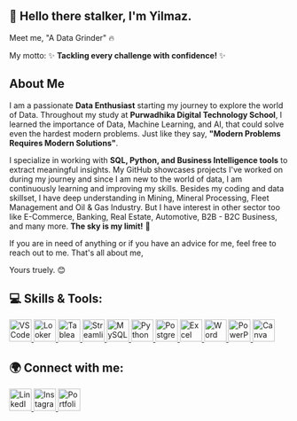 ## 👋 Hello there stalker, I'm Yilmaz.

Meet me, "A Data Grinder" 🔥

My motto: ✨ **Tackling every challenge with confidence!** ✨

## About Me
I am a passionate **Data Enthusiast** starting my journey to explore the world of Data. Throughout my study at **Purwadhika Digital Technology School**, I learned the importance of Data, Machine Learning, and AI, that could solve even the hardest modern problems.
Just like they say, **"Modern Problems Requires Modern Solutions"**.

I specialize in working with **SQL, Python, and Business Intelligence tools** to extract meaningful insights. My GitHub showcases projects I've worked on during my journey and since I am new to the world of data, I am continuously learning and improving my skills. Besides my coding and data skillset, I have deep understanding in Mining, Mineral Processing, Fleet Management and Oil & Gas Industry. But I have interest in other sector too like E-Commerce, Banking, Real Estate, Automotive, B2B - B2C Business, and many more. **The sky is my limit!** 🚀 

If you are in need of anything or if you have an advice for me, feel free to reach out to me. That's all about me,

Yours truely. 😊

## 💻 Skills & Tools:
<p align="left">
  <a href="https://code.visualstudio.com/" target="_blank">
    <img src="https://cdn.jsdelivr.net/gh/devicons/devicon/icons/vscode/vscode-original.svg" alt="VS Code" width="40" height="40"/>
  </a>
  <a href="https://looker.com/" target="_blank">
  <img src="https://funnel.io/hubfs/Looker%20Studio%20png%20logo.png" alt="Looker" width="40" height="40"/>
  </a>
  <a href="https://www.tableau.com/" target="_blank">
    <img src="https://cdn.worldvectorlogo.com/logos/tableau-software.svg" alt="Tableau" width="40" height="40"/>
  </a>
  <a href="https://streamlit.io/" target="_blank">
    <img src="https://streamlit.io/images/brand/streamlit-mark-color.svg" alt="Streamlit" width="40" height="40"/>
  </a>
  <a href="https://www.mysql.com/" target="_blank">
    <img src="https://cdn.jsdelivr.net/gh/devicons/devicon/icons/mysql/mysql-original.svg" alt="MySQL" width="40" height="40"/>
  </a>
  <a href="https://www.python.org/" target="_blank">
    <img src="https://cdn.jsdelivr.net/gh/devicons/devicon/icons/python/python-original.svg" alt="Python" width="40" height="40"/>
  </a>
  <a href="https://www.postgresql.org/" target="_blank">
    <img src="https://cdn.jsdelivr.net/gh/devicons/devicon/icons/postgresql/postgresql-original.svg" alt="PostgreSQL" width="40" height="40"/>
  </a>
  <a href="https://www.microsoft.com/en-us/microsoft-365/excel" target="_blank">
    <img src="https://upload.wikimedia.org/wikipedia/commons/3/34/Microsoft_Office_Excel_%282019–present%29.svg" alt="Excel" width="40" height="40"/>
  </a>
  <a href="https://www.microsoft.com/en-us/microsoft-365/word" target="_blank">
    <img src="https://upload.wikimedia.org/wikipedia/commons/f/fd/Microsoft_Office_Word_%282019–present%29.svg" alt="Word" width="40" height="40"/>
  </a>
  <a href="https://www.microsoft.com/en-us/microsoft-365/powerpoint" target="_blank">
    <img src="https://upload.wikimedia.org/wikipedia/commons/0/0d/Microsoft_Office_PowerPoint_%282019–present%29.svg" alt="PowerPoint" width="40" height="40"/>
  </a>
  <a href="https://www.canva.com/" target="_blank">
    <img src="https://www.vectorlogo.zone/logos/canva/canva-icon.svg" alt="Canva" width="40" height="40"/>
  </a>
</p>

## 🌍 Connect with me:
<p align="left">
  <a href="https://www.linkedin.com/in/yilmaztrigumarisp" target="_blank">
    <img src="https://cdn.jsdelivr.net/gh/devicons/devicon/icons/linkedin/linkedin-original.svg" alt="LinkedIn" width="40" height="40"/>
  </a>
  <a href="https://www.instagram.com/ylmztrgmrsp/" target="_blank">
    <img src="https://www.vectorlogo.zone/logos/instagram/instagram-icon.svg" alt="Instagram" width="40" height="40"/>
  </a>
  <a href="https://yilmaztrigumaris.github.io/" target="_blank">
    <img src="https://cdn.jsdelivr.net/gh/devicons/devicon/icons/github/github-original.svg" alt="Portfolio" width="40" height="40"/>
  </a>
</p>

